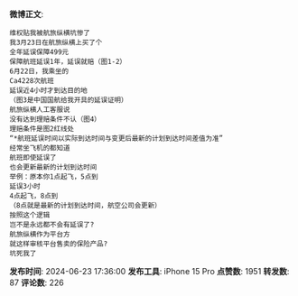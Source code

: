 **微博正文**: 
```
维权贴我被航旅纵横坑惨了
我3月23日在航旅纵横上买了个
全年延误保障499元
保障航班延误1年，延误就赔（图1-2）
6月22日，我乘坐的
Ca4228次航班
延误近4小时才到达目的地
（图3是中国国航给我开具的延误证明）
航旅纵横人工客服说
没有达到理赔条件不认（图4）
理赔条件是图2红线处
“*航班延误时间以实际到达时间与变更后最新的计划到达时间差值为准”
经常坐飞机的都知道
航班即使延误了
也会更新最新的计划到达时间
举例：原本你1点起飞，5点到
延误3小时
4点起飞，8点到
（8点就是最新的计划到达时间，航空公司会更新）
按照这个逻辑
岂不是永远都不会有延误了?
航旅纵横作为平台方
就这样审核平台售卖的保险产品?
坑死我了
```
**发布时间**: 2024-06-23 17:36:00
**发布工具**: iPhone 15 Pro
**点赞数**: 1951
**转发数**: 87
**评论数**: 226

